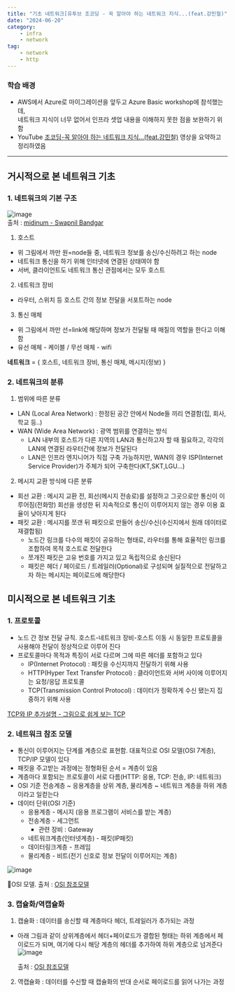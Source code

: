 ```yaml
---
title: "기초 네트워크[유투브 조코딩 - 꼭 알아야 하는 네트워크 지식...(feat.강민철)"
date: "2024-06-20"
category:
    - infra
    - network
tag:
    - network
    - http
---
```


### 학습 배경

-   AWS에서 Azure로 마이그레이션을 앞두고 Azure Basic workshop에 참석했는데,  
    네트워크 지식이 너무 없어서 인프라 셋업 내용을 이해하지 못한 점을 보완하기 위함
-   YouTube [조코딩-꼭 알아야 하는 네트워크 지식...(feat.강민철)](https://youtu.be/b_V79kE9hhA?si=Z40peRMNeeeno12q) 영상을 요약하고 정리하였음

---

## 거시적으로 본 네트워크 기초

### 1. 네트워크의 기본 구조

![image](https://github.com/m3rri/m3rri.github.io/assets/37619441/2af8150f-40cd-4d08-b3c6-97aa98023334)  
출처 : [midinum - Swapnil Bandgar](https://medium.com/analytics-vidhya/networks-in-data-science-99c14e0150ea)

1. 호스트

-   위 그림에서 까만 원=node들 중, 네트워크 정보를 송신/수신하려고 하는 node
-   네트워크 통신을 하기 위해 인터넷에 연결된 상태여야 함
-   서버, 클라이언트도 네트워크 통신 관점에서는 모두 호스트

2. 네트워크 장비

-   라우터, 스위치 등 호스트 간의 정보 전달을 서포트하는 node

3. 통신 매체

-   위 그림에서 까만 선=link에 해당하며 정보가 전달될 때 매질의 역할을 한다고 이해함
-   유선 매체 - 케이블 / 무선 매체 - wifi

**네트워크** = { 호스트, 네트워크 장비, 통신 매체, 메시지(정보) }

### 2. 네트워크의 분류

1. 범위에 따른 분류

-   LAN (Local Area Network) : 한정된 공간 안에서 Node들 끼리 연결함(집, 회사, 학교 등..)
-   WAN (Wide Area Network) : 광역 범위를 연결하는 방식
    -   LAN 내부의 호스트가 다른 지역의 LAN과 통신하고자 할 때 필요하고, 각각의 LAN에 연결된 라우터간에 정보가 전달된다
    -   LAN은 인프라 엔지니어가 직접 구축 가능하지만, WAN의 경우 ISP(Internet Service Provider)가 주체가 되어 구축한다(KT,SKT,LGU...)

2. 메시지 교환 방식에 다른 분류

-   회선 교환 : 메시지 교환 전, 회선(메시지 전송로)를 설정하고 그곳으로만 통신이 이루어짐(전화망)
    회선을 생성한 뒤 지속적으로 통신이 이루어지지 않는 경우 이용 효율이 낮아지게 된다
-   패킷 교환 : 메시지를 쪼갠 뒤 패킷으로 만들어 송신/수신(수신지에서 원래 데이터로 재결합됨)
    -   노드간 링크를 다수의 패킷이 공유하는 형태로, 라우터를 통해 효율적인 링크를 조합하여 목적 호스트로 전달한다
    -   쪼개진 패킷은 고유 번호를 가지고 있고 독립적으로 송신된다
    -   패킷은 헤더 / 페이로드 / 트레일러(Optional)로 구성되며 실질적으로 전달하고자 하는 메시지는 페이로드에 해당한다

## 미시적으로 본 네트워크 기초

### 1. 프로토콜

-   노드 간 정보 전달 규칙. 호스트-네트워크 장비-호스트 이동 시 동일한 프로토콜을 사용해야 전달이 정상적으로 이루어 진다
-   프로토콜마다 목적과 특징이 서로 다르며 그에 따른 헤더를 포함하고 있다
    -   IP(Internet Protocol) : 패킷을 수신지까지 전달하기 위해 사용
    -   HTTP(Hyper Text Transfer Protocol) : 클라이언트와 서버 사이에 이루어지는 요청/응답 프로토콜
    -   TCP(Transmission Control Protocol) : 데이터가 정확하게 수신 됐는지 집중하기 위해 사용

[TCP와 IP 추가설명 - 그림으로 쉽게 보는 TCP](https://brunch.co.kr/@swimjiy/35)

### 2. 네트워크 참조 모델

-   통신이 이루어지는 단계를 계층으로 표현함. 대표적으로 OSI 모델(OSI 7계층), TCP/IP 모델이 있다
-   패킷을 주고받는 과정에는 정형화된 순서 = 계층이 있음
-   계층마다 포함되는 프로토콜이 서로 다름(HTTP: 응용, TCP: 전송, IP: 네트워크)
-   OSI 기준 전송계층 ~ 응용계층을 상위 계층, 물리계층 ~ 네트워크 계층을 하위 계층이라고 일컫는다
-   데이터 단위(OSI 기준)
    -   응용계층 - 메시지 (응용 프로그램이 서비스를 받는 계층)
    -   전송계층 - 세그먼트
        -   관련 장비 : Gateway
    -   네트워크계층(인터넷계층) - 패킷(IP패킷)
    -   데이터링크계층 - 프레임
    -   물리계층 - 비트(전기 신호로 정보 전달이 이루어지는 계층)

![image](https://github.com/m3rri/m3rri.github.io/assets/37619441/11736eb2-cf50-439e-8df0-ea559daffb7b)

🔼OSI 모델. 출처 : [OSI 참조모델](https://velog.io/@jeongpar/OSI-%EC%B0%B8%EC%A1%B0%EB%AA%A8%EB%8D%B8)

### 3. 캡슐화/역캡슐화

1. 캡슐화 : 데이터를 송신할 때 계층마다 헤더, 트레일러가 추가되는 과정

-   아래 그림과 같이 상위계층에서 헤더+페이로드가 결합된 형태는 하위 계층에서 페이로드가 되며, 여기에 다시 해당 계층의 헤더를 추가하여 하위 계층으로 넘겨준다
    ![image](https://github.com/m3rri/m3rri.github.io/assets/37619441/2d411086-2274-4630-9528-e6e70f851634)

    출처 : [OSI 참조모델](https://velog.io/@jeongpar/OSI-%EC%B0%B8%EC%A1%B0%EB%AA%A8%EB%8D%B8)

2. 역캡슐화 : 데이터를 수신할 때 캡슐화의 반대 순서로 페이로드를 읽어 나가는 과정
